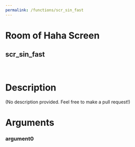 ```yaml
---
permalink: /functions/scr_sin_fast
---
```

# Room of Haha Screen  
## scr_sin_fast  
&nbsp;  
# Description  
(No description provided. Feel free to make a pull request!) 
&nbsp;  
# Arguments
### argument0

&nbsp;  


